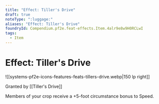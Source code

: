 ```yaml
---
title: "Effect: Tiller's Drive"
draft: true
noteType: ":luggage:"
aliases: "Effect: Tiller's Drive"
foundryId: Compendium.pf2e.feat-effects.Item.4alr9e8w9H0RCLwI
tags:
  - Item
---
```


# Effect: Tiller's Drive
![[systems-pf2e-icons-features-feats-tillers-drive.webp|150 lp right]]

Granted by [[Tiller's Drive]]

Members of your crop receive a +5-foot circumstance bonus to Speed.
